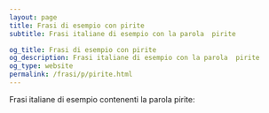 ```yaml
---
layout: page
title: Frasi di esempio con pirite 
subtitle: Frasi italiane di esempio con la parola  pirite

og_title: Frasi di esempio con pirite 
og_description: Frasi italiane di esempio con la parola  pirite
og_type: website
permalink: /frasi/p/pirite.html
---
```


Frasi italiane di esempio contenenti la parola pirite:


